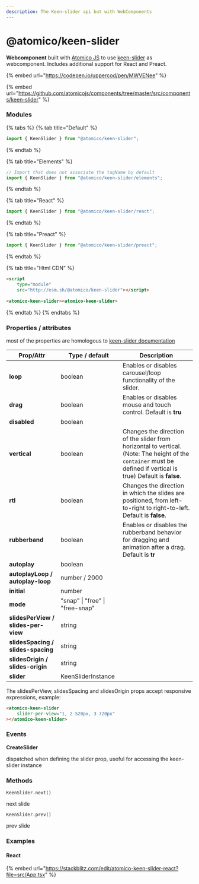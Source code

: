 ```yaml
---
description: The Keen-slider api but with WebComponents
---
```


# @atomico/keen-slider

**Webcomponent** built with [Atomico JS](https://atomicojs.dev/) to use [keen-slider](https://keen-slider.io/) as webcomponent. Includes additional support for React and Preact.

{% embed url="https://codepen.io/uppercod/pen/MWVENee" %}

{% embed url="https://github.com/atomicojs/components/tree/master/src/components/keen-slider" %}

### Modules

{% tabs %}
{% tab title="Default" %}
```javascript
import { KeenSlider } from "@atomico/keen-slider";
```


{% endtab %}

{% tab title="Elements" %}
```javascript
// Import that does not associate the tagName by default
import { KeenSlider } from "@atomico/keen-slider/elements";
```
{% endtab %}

{% tab title="React" %}
```javascript
import { KeenSlider } from "@atomico/keen-slider/react";
```
{% endtab %}

{% tab title="Preact" %}
```javascript
import { KeenSlider } from "@atomico/keen-slider/preact";
```
{% endtab %}

{% tab title="Html CDN" %}
```html
<script 
    type="module" 
    src="http://esm.sh/@atomico/keen-slider"></script>
    
<atomico-keen-slider><atomico-keen-slider>
```
{% endtab %}
{% endtabs %}

### Properties / attributes

most of the properties are homologous to [keen-slider documentation](https://keen-slider.io/docs)

| Prop/Attr                           | Type / default                  | Description                                                                                                                                                      |
| ----------------------------------- | ------------------------------- | ---------------------------------------------------------------------------------------------------------------------------------------------------------------- |
| **loop**                            | boolean                         | Enables or disables carousel/loop functionality of the slider.                                                                                                   |
| **drag**                            | boolean                         | Enables or disables mouse and touch control. Default is **tru**                                                                                                  |
| **disabled**                        | boolean                         |                                                                                                                                                                  |
| **vertical**                        | boolean                         | Changes the direction of the slider from horizontal to vertical. (Note: The height of the `container` must be defined if vertical is true) Default is **false**. |
| **rtl**                             | boolean                         | Changes the direction in which the slides are positioned, from left-to-right to right-to-left. Default is **false**.                                             |
| **rubberband**                      | boolean                         | Enables or disables the rubberband behavior for dragging and animation after a drag. Default is **tr**                                                           |
| **autoplay**                        | boolean                         |                                                                                                                                                                  |
| **autoplayLoop / autoplay-loop**    | number / 2000                   |                                                                                                                                                                  |
| **initial**                         | number                          |                                                                                                                                                                  |
| **mode**                            | "snap" \| "free" \| "free-snap" |                                                                                                                                                                  |
| **slidesPerView / slides-per-view** | string                          |                                                                                                                                                                  |
| **slidesSpacing / slides-spacing**  | string                          |                                                                                                                                                                  |
| **slidesOrigin / slides-origin**    | string                          |                                                                                                                                                                  |
| **slider**                          | KeenSliderInstance              |                                                                                                                                                                  |

The slidesPerView, slidesSpacing and slidesOrigin props accept responsive expressions, example:

```html
<atomico-keen-slider 
    slider-per-view="1, 2 520px, 3 720px"
></atomico-keen-slider>
```

### Events

**CreateSlider**

dispatched when defining the slider prop, useful for accessing the keen-slider instance

### Methods

`KeenSlider.next()`

next slide

`KeenSlider.prev()`

prev slide

### Examples

#### React

{% embed url="https://stackblitz.com/edit/atomico-keen-slider-react?file=src/App.tsx" %}

